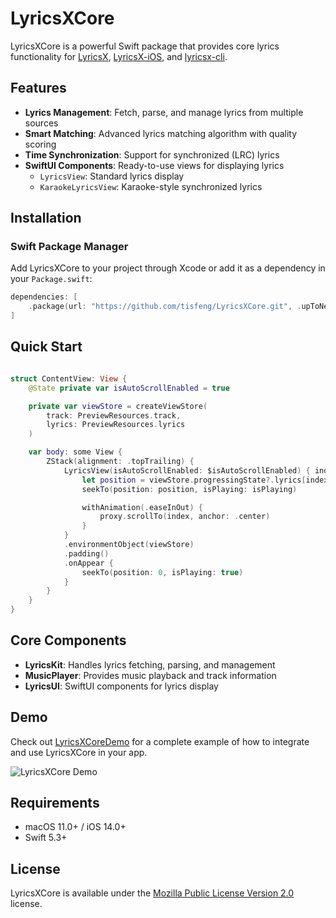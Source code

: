 # LyricsXCore

LyricsXCore is a powerful Swift package that provides core lyrics functionality for [LyricsX](https://github.com/ddddxxx/LyricsX), [LyricsX-iOS](https://github.com/ddddxxx/LyricsX-iOS), and [lyricsx-cli](https://github.com/ddddxxx/lyricsx-cli).

## Features

- **Lyrics Management**: Fetch, parse, and manage lyrics from multiple sources
- **Smart Matching**: Advanced lyrics matching algorithm with quality scoring
- **Time Synchronization**: Support for synchronized (LRC) lyrics
- **SwiftUI Components**: Ready-to-use views for displaying lyrics
  - `LyricsView`: Standard lyrics display
  - `KaraokeLyricsView`: Karaoke-style synchronized lyrics

## Installation

### Swift Package Manager

Add LyricsXCore to your project through Xcode or add it as a dependency in your `Package.swift`:

```swift
dependencies: [
    .package(url: "https://github.com/tisfeng/LyricsXCore.git", .upToNextMajor(from: "1.0.0"))
]
```

## Quick Start

```swift

struct ContentView: View {
    @State private var isAutoScrollEnabled = true

    private var viewStore = createViewStore(
        track: PreviewResources.track,
        lyrics: PreviewResources.lyrics
    )

    var body: some View {
        ZStack(alignment: .topTrailing) {
            LyricsView(isAutoScrollEnabled: $isAutoScrollEnabled) { index, proxy  in
                let position = viewStore.progressingState?.lyrics[index].position ?? 0
                seekTo(position: position, isPlaying: isPlaying)

                withAnimation(.easeInOut) {
                    proxy.scrollTo(index, anchor: .center)
                }
            }
            .environmentObject(viewStore)
            .padding()
            .onAppear {
                seekTo(position: 0, isPlaying: true)
            }
        }
    }
}
```

## Core Components

- **LyricsKit**: Handles lyrics fetching, parsing, and management
- **MusicPlayer**: Provides music playback and track information
- **LyricsUI**: SwiftUI components for lyrics display

## Demo

Check out [LyricsXCoreDemo](LyricsXCoreDemo/) for a complete example of how to integrate and use LyricsXCore in your app.

![LyricsXCore Demo](https://raw.githubusercontent.com/tisfeng/ImageBed/main/uPic/tSN4U2.png)

## Requirements

- macOS 11.0+ / iOS 14.0+
- Swift 5.3+

## License

LyricsXCore is available under the [Mozilla Public License Version 2.0](LICENSE) license. 
